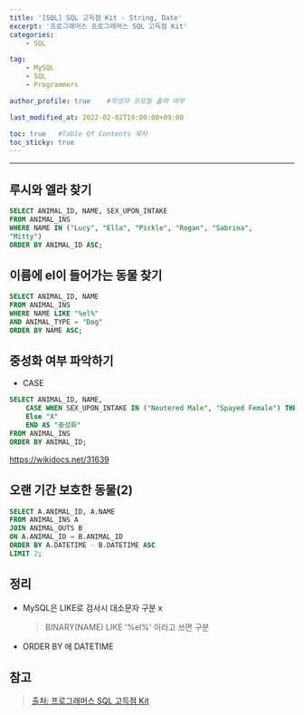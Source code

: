 ```yaml
---
title: '[SQL] SQL 고득점 Kit - String, Date'
excerpt: '프로그래머스 프로그래머스 SQL 고득점 Kit'
categories:
    - SQL

tag:
    - MySQL
    - SQL
    - Programmers

author_profile: true    #작성자 프로필 출력 여부

last_modified_at: 2022-02-02T19:00:00+09:00

toc: true   #Table Of Contents 목차 
toc_sticky: true
---
```


---

## 루시와 엘라 찾기

```sql
SELECT ANIMAL_ID, NAME, SEX_UPON_INTAKE
FROM ANIMAL_INS 
WHERE NAME IN ("Lucy", "Ella", "Pickle", "Rogan", "Sabrina", 
"Mitty")
ORDER BY ANIMAL_ID ASC;
```

## 이름에 el이 들어가는 동물 찾기

```sql
SELECT ANIMAL_ID, NAME 
FROM ANIMAL_INS
WHERE NAME LIKE "%el%"
AND ANIMAL_TYPE = "Dog"
ORDER BY NAME ASC;
```

## 중성화 여부 파악하기

- CASE 
  
```sql
SELECT ANIMAL_ID, NAME,
    CASE WHEN SEX_UPON_INTAKE IN ("Neutered Male", "Spayed Female") THEN "O"
    Else "X"
    END AS "중성화"
FROM ANIMAL_INS
ORDER BY ANIMAL_ID;
```

https://wikidocs.net/31639


## 오랜 기간 보호한 동물(2)

```sql
SELECT A.ANIMAL_ID, A.NAME
FROM ANIMAL_INS A
JOIN ANIMAL_OUTS B
ON A.ANIMAL_ID = B.ANIMAL_ID
ORDER BY A.DATETIME - B.DATETIME ASC
LIMIT 2;

```
## 정리
- MySQL은 LIKE로 검사시 대소문자 구분 x
  > BINARY(NAME) LIKE '%el%' 이라고 쓰면 구분 

- ORDER BY 에 DATETIME 


## 참고

> [출처: 프로그래머스 SQL 고득점 Kit](https://programmers.co.kr/learn/challenges?tab=sql_practice_kit)